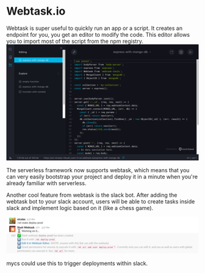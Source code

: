 # Webtask.io

Webtask is super useful to quickly run an app or a script.
It creates an endpoint for you, you get an editor to modify the code.
This editor allows you to import most of the script from the npm registry.
![webtask editor](https://github.com/mycshq/tip-of-the-week/raw/master/images/webtask-editor.png)

The serverless framework now supports webtask, which means that you can very easily bootstrap your project and deploy it in a minute when you're already familiar with serverless.

Another cool feature from webtask is the slack bot.
After adding the webtask bot to your slack account, users will be able to create tasks inside slack and implement logic based on it (like a chess game).

![webtask slack](https://github.com/mycshq/tip-of-the-week/raw/master/images/webtask-slack.png)

mycs could use this to trigger deployments within slack.